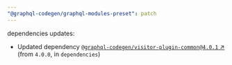 ```yaml
---
"@graphql-codegen/graphql-modules-preset": patch
---
```

dependencies updates:
  - Updated dependency [`@graphql-codegen/visitor-plugin-common@4.0.1` ↗︎](https://www.npmjs.com/package/@graphql-codegen/visitor-plugin-common/v/4.0.1) (from `4.0.0`, in `dependencies`)
